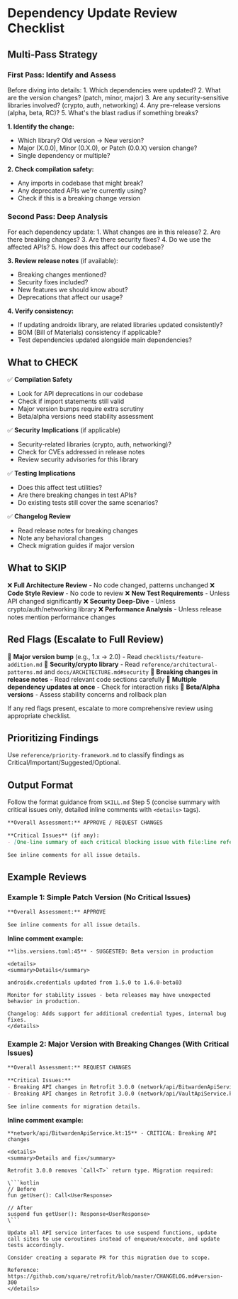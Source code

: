 # Dependency Update Review Checklist

## Multi-Pass Strategy

### First Pass: Identify and Assess

<thinking>
Before diving into details:
1. Which dependencies were updated?
2. What are the version changes? (patch, minor, major)
3. Are any security-sensitive libraries involved? (crypto, auth, networking)
4. Any pre-release versions (alpha, beta, RC)?
5. What's the blast radius if something breaks?
</thinking>

**1. Identify the change:**
- Which library? Old version → New version?
- Major (X.0.0), Minor (0.X.0), or Patch (0.0.X) version change?
- Single dependency or multiple?

**2. Check compilation safety:**
- Any imports in codebase that might break?
- Any deprecated APIs we're currently using?
- Check if this is a breaking change version

### Second Pass: Deep Analysis

<thinking>
For each dependency update:
1. What changes are in this release?
2. Are there breaking changes?
3. Are there security fixes?
4. Do we use the affected APIs?
5. How does this affect our codebase?
</thinking>

**3. Review release notes** (if available):
- Breaking changes mentioned?
- Security fixes included?
- New features we should know about?
- Deprecations that affect our usage?

**4. Verify consistency:**
- If updating androidx library, are related libraries updated consistently?
- BOM (Bill of Materials) consistency if applicable?
- Test dependencies updated alongside main dependencies?

## What to CHECK

✅ **Compilation Safety**
- Look for API deprecations in our codebase
- Check if import statements still valid
- Major version bumps require extra scrutiny
- Beta/alpha versions need stability assessment

✅ **Security Implications** (if applicable)
- Security-related libraries (crypto, auth, networking)?
- Check for CVEs addressed in release notes
- Review security advisories for this library

✅ **Testing Implications**
- Does this affect test utilities?
- Are there breaking changes in test APIs?
- Do existing tests still cover the same scenarios?

✅ **Changelog Review**
- Read release notes for breaking changes
- Note any behavioral changes
- Check migration guides if major version

## What to SKIP

❌ **Full Architecture Review** - No code changed, patterns unchanged
❌ **Code Style Review** - No code to review
❌ **New Test Requirements** - Unless API changed significantly
❌ **Security Deep-Dive** - Unless crypto/auth/networking library
❌ **Performance Analysis** - Unless release notes mention performance changes

## Red Flags (Escalate to Full Review)

🚩 **Major version bump** (e.g., 1.x → 2.0) - Read `checklists/feature-addition.md`
🚩 **Security/crypto library** - Read `reference/architectural-patterns.md` and `docs/ARCHITECTURE.md#security`
🚩 **Breaking changes in release notes** - Read relevant code sections carefully
🚩 **Multiple dependency updates at once** - Check for interaction risks
🚩 **Beta/Alpha versions** - Assess stability concerns and rollback plan

If any red flags present, escalate to more comprehensive review using appropriate checklist.

## Prioritizing Findings

Use `reference/priority-framework.md` to classify findings as Critical/Important/Suggested/Optional.

## Output Format

Follow the format guidance from `SKILL.md` Step 5 (concise summary with critical issues only, detailed inline comments with `<details>` tags).

```markdown
**Overall Assessment:** APPROVE / REQUEST CHANGES

**Critical Issues** (if any):
- [One-line summary of each critical blocking issue with file:line reference]

See inline comments for all issue details.
```

## Example Reviews

### Example 1: Simple Patch Version (No Critical Issues)

```markdown
**Overall Assessment:** APPROVE

See inline comments for all issue details.
```

**Inline comment example:**
```
**libs.versions.toml:45** - SUGGESTED: Beta version in production

<details>
<summary>Details</summary>

androidx.credentials updated from 1.5.0 to 1.6.0-beta03

Monitor for stability issues - beta releases may have unexpected behavior in production.

Changelog: Adds support for additional credential types, internal bug fixes.
</details>
```

### Example 2: Major Version with Breaking Changes (With Critical Issues)

```markdown
**Overall Assessment:** REQUEST CHANGES

**Critical Issues:**
- Breaking API changes in Retrofit 3.0.0 (network/api/BitwardenApiService.kt)
- Breaking API changes in Retrofit 3.0.0 (network/api/VaultApiService.kt)

See inline comments for migration details.
```

**Inline comment example:**
```
**network/api/BitwardenApiService.kt:15** - CRITICAL: Breaking API changes

<details>
<summary>Details and fix</summary>

Retrofit 3.0.0 removes `Call<T>` return type. Migration required:

\```kotlin
// Before
fun getUser(): Call<UserResponse>

// After
suspend fun getUser(): Response<UserResponse>
\```

Update all API service interfaces to use suspend functions, update call sites to use coroutines instead of enqueue/execute, and update tests accordingly.

Consider creating a separate PR for this migration due to scope.

Reference: https://github.com/square/retrofit/blob/master/CHANGELOG.md#version-300
</details>
```

